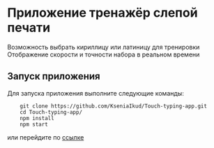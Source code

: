 # Приложение тренажёр слепой печати
  Возможность выбрать кириллицу или латиницу для тренировки  
  Отображение скорости и точности набора в реальном времени  

## Запуск приложения
Для запуска приложения выполните следующие команды:
```
    git clone https://github.com/KseniaIkud/Touch-typing-app.git
    cd Touch-typing-app/
    npm install
    npm start
```
или перейдите по [ссылке](https://kseniaikud.github.io/Touch-typing-app/)
